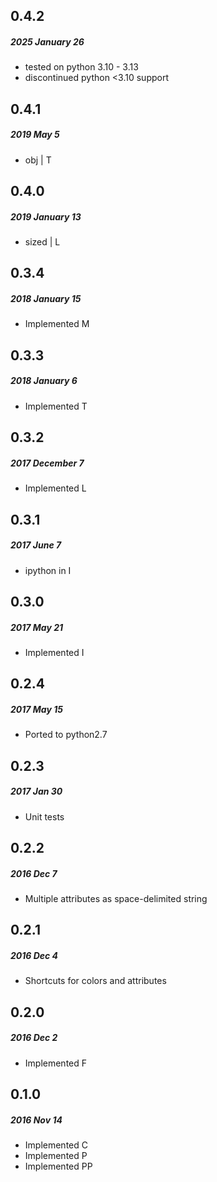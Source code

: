 ## 0.4.2
##### 2025 January 26
- tested on python 3.10 - 3.13
- discontinued python <3.10 support

## 0.4.1
##### 2019 May 5
- obj | T

## 0.4.0
##### 2019 January 13
- sized | L

## 0.3.4
##### 2018 January 15
- Implemented M

## 0.3.3
##### 2018 January 6
- Implemented T

## 0.3.2
##### 2017 December 7
- Implemented L

## 0.3.1
##### 2017 June 7
- ipython in I

## 0.3.0
##### 2017 May 21
- Implemented I

## 0.2.4
##### 2017 May 15
- Ported to python2.7

## 0.2.3
##### 2017 Jan 30
- Unit tests

## 0.2.2
##### 2016 Dec 7
- Multiple attributes as space-delimited string

## 0.2.1
##### 2016 Dec 4
- Shortcuts for colors and attributes

## 0.2.0
##### 2016 Dec 2
- Implemented F

## 0.1.0
##### 2016 Nov 14
- Implemented C
- Implemented P
- Implemented PP
